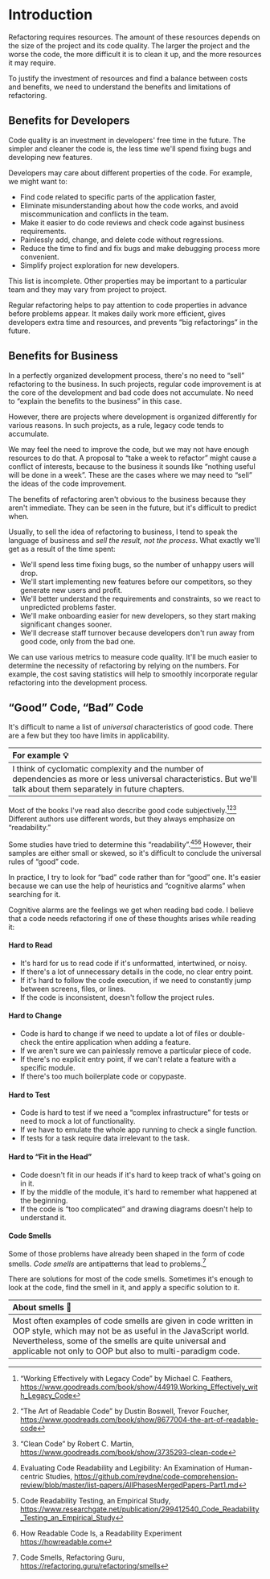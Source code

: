 # Introduction

Refactoring requires resources. The amount of these resources depends on the size of the project and its code quality. The larger the project and the worse the code, the more difficult it is to clean it up, and the more resources it may require.

To justify the investment of resources and find a balance between costs and benefits, we need to understand the benefits and limitations of refactoring.

## Benefits for Developers

Code quality is an investment in developers' free time in the future. The simpler and cleaner the code is, the less time we'll spend fixing bugs and developing new features.

Developers may care about different properties of the code. For example, we might want to:

- Find code related to specific parts of the application faster,
- Eliminate misunderstanding about how the code works, and avoid miscommunication and conflicts in the team.
- Make it easier to do code reviews and check code against business requirements.
- Painlessly add, change, and delete code without regressions.
- Reduce the time to find and fix bugs and make debugging process more convenient.
- Simplify project exploration for new developers.

This list is incomplete. Other properties may be important to a particular team and they may vary from project to project.

Regular refactoring helps to pay attention to code properties in advance before problems appear. It makes daily work more efficient, gives developers extra time and resources, and prevents “big refactorings” in the future.

## Benefits for Business

In a perfectly organized development process, there's no need to “sell” refactoring to the business. In such projects, regular code improvement is at the core of the development and bad code does not accumulate. No need to “explain the benefits to the business” in this case.

However, there are projects where development is organized differently for various reasons. In such projects, as a rule, legacy code tends to accumulate.

We may feel the need to improve the code, but we may not have enough resources to do that. A proposal to “take a week to refactor” might cause a conflict of interests, because to the business it sounds like “nothing useful will be done in a week”. These are the cases where we may need to “sell” the ideas of the code improvement.

The benefits of refactoring aren't obvious to the business because they aren't immediate. They can be seen in the future, but it's difficult to predict when.

Usually, to sell the idea of refactoring to business, I tend to speak the language of business and _sell the result, not the process_. What exactly we'll get as a result of the time spent:

- We'll spend less time fixing bugs, so the number of unhappy users will drop.
- We'll start implementing new features before our competitors, so they generate new users and profit.
- We'll better understand the requirements and constraints, so we react to unpredicted problems faster.
- We'll make onboarding easier for new developers, so they start making significant changes sooner.
- We'll decrease staff turnover because developers don't run away from good code, only from the bad one.

We can use various metrics to measure code quality. It'll be much easier to determine the necessity of refactoring by relying on the numbers. For example, the cost saving statistics will help to smoothly incorporate regular refactoring into the development process.

## “Good” Code, “Bad” Code

It's difficult to name a list of _universal_ characteristics of good code. There are a few but they too have limits in applicability.

| For example 💡                                                                                                                                                      |
| :------------------------------------------------------------------------------------------------------------------------------------------------------------------ |
| I think of cyclomatic complexity and the number of dependencies as more or less universal characteristics. But we'll talk about them separately in future chapters. |

Most of the books I've read also describe good code subjectively.[^workingeffectively][^readablecode][^cleancode] Different authors use different words, but they always emphasize on “readability.”

Some studies have tried to determine this “readability”.[^evaluatingstudies][^readability][^howreadable] However, their samples are either small or skewed, so it's difficult to conclude the universal rules of “good” code.

In practice, I try to look for “bad” code rather than for “good” one. It's easier because we can use the help of heuristics and “cognitive alarms” when searching for it.

Cognitive alarms are the feelings we get when reading bad code. I believe that a code needs refactoring if one of these thoughts arises while reading it:

#### Hard to Read

- It's hard for us to read code if it's unformatted, intertwined, or noisy.
- If there's a lot of unnecessary details in the code, no clear entry point.
- If it's hard to follow the code execution, if we need to constantly jump between screens, files, or lines.
- If the code is inconsistent, doesn't follow the project rules.

#### Hard to Change

- Code is hard to change if we need to update a lot of files or double-check the entire application when adding a feature.
- If we aren't sure we can painlessly remove a particular piece of code.
- If there's no explicit entry point, if we can't relate a feature with a specific module.
- If there's too much boilerplate code or copypaste.

#### Hard to Test

- Code is hard to test if we need a “complex infrastructure” for tests or need to mock a lot of functionality.
- If we have to emulate the whole app running to check a single function.
- If tests for a task require data irrelevant to the task.

#### Hard to “Fit in the Head”

- Code doesn't fit in our heads if it's hard to keep track of what's going on in it.
- If by the middle of the module, it's hard to remember what happened at the beginning.
- If the code is “too complicated” and drawing diagrams doesn't help to understand it.

#### Code Smells

Some of those problems have already been shaped in the form of code smells. _Code smells_ are antipatterns that lead to problems.[^smells]

There are solutions for most of the code smells. Sometimes it's enough to look at the code, find the smell in it, and apply a specific solution to it.

| About smells 🦨                                                                                                                                                                                                                                     |
| :-------------------------------------------------------------------------------------------------------------------------------------------------------------------------------------------------------------------------------------------------- |
| Most often examples of code smells are given in code written in OOP style, which may not be as useful in the JavaScript world. Nevertheless, some of the smells are quite universal and applicable not only to OOP but also to multi-paradigm code. |

[^workingeffectively]: “Working Effectively with Legacy Code” by Michael C. Feathers, https://www.goodreads.com/book/show/44919.Working_Effectively_with_Legacy_Code
[^readablecode]: “The Art of Readable Code” by Dustin Boswell, Trevor Foucher, https://www.goodreads.com/book/show/8677004-the-art-of-readable-code
[^cleancode]: “Clean Code” by Robert C. Martin, https://www.goodreads.com/book/show/3735293-clean-code
[^evaluatingstudies]: Evaluating Code Readability and Legibility: An Examination of Human-centric Studies, https://github.com/reydne/code-comprehension-review/blob/master/list-papers/AllPhasesMergedPapers-Part1.md
[^readability]: Code Readability Testing, an Empirical Study, https://www.researchgate.net/publication/299412540_Code_Readability_Testing_an_Empirical_Study
[^howreadable]: How Readable Code Is, a Readability Experiment https://howreadable.com
[^smells]: Code Smells, Refactoring Guru, https://refactoring.guru/refactoring/smells
